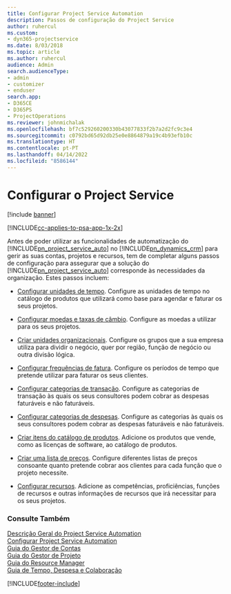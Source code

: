 ```yaml
---
title: Configurar Project Service Automation
description: Passos de configuração do Project Service
author: ruhercul
ms.custom:
- dyn365-projectservice
ms.date: 8/03/2018
ms.topic: article
ms.author: ruhercul
audience: Admin
search.audienceType:
- admin
- customizer
- enduser
search.app:
- D365CE
- D365PS
- ProjectOperations
ms.reviewer: johnmichalak
ms.openlocfilehash: bf7c529260200330b43077833f2b7a2d2fc9c3e4
ms.sourcegitcommit: c0792bd65d92db25e0e8864879a19c4b93efb10c
ms.translationtype: HT
ms.contentlocale: pt-PT
ms.lasthandoff: 04/14/2022
ms.locfileid: "8586144"
---
```

# <a name="configure-project-service"></a>Configurar o Project Service

[!include [banner](../includes/psa-now-project-operations.md)]

[!INCLUDE[cc-applies-to-psa-app-1x-2x](../includes/cc-applies-to-psa-app-1x-2x.md)]

Antes de poder utilizar as funcionalidades de automatização do [!INCLUDE[pn_project_service_auto](../includes/pn-project-service-auto.md)] no [!INCLUDE[pn_dynamics_crm](../includes/pn-dynamics-crm.md)] para gerir as suas contas, projetos e recursos, tem de completar alguns passos de configuração para assegurar que a solução do [!INCLUDE[pn_project_service_auto](../includes/pn-project-service-auto.md)] corresponde às necessidades da organização. Estes passos incluem:  
  
-   [Configurar unidades de tempo](../psa/set-up-time-units.md). Configure as unidades de tempo no catálogo de produtos que utilizará como base para agendar e faturar os seus projetos.  
  
-   [Configurar moedas e taxas de câmbio](../psa/set-up-currencies-exchange-rates.md). Configure as moedas a utilizar para os seus projetos.  
  
-   [Criar unidades organizacionais](../psa/create-organizational-units.md). Configure os grupos que a sua empresa utiliza para dividir o negócio, quer por região, função de negócio ou outra divisão lógica.  
  
-   [Configurar frequências de fatura](../psa/set-up-invoice-frequencies.md). Configure os períodos de tempo que pretende utilizar para faturar os seus clientes.  
  
-   [Configurar categorias de transação](../psa/configure-transaction-categories.md). Configure as categorias de transação às quais os seus consultores podem cobrar as despesas faturáveis e não faturáveis.  
  
-   [Configurar categorias de despesas](../psa/configure-expense-categories.md). Configure as categorias às quais os seus consultores podem cobrar as despesas faturáveis e não faturáveis.  
  
-   [Criar itens do catálogo de produtos](../psa/create-product-catalog-items.md). Adicione os produtos que vende, como as licenças de software, ao catálogo de produtos.  
  
-   [Criar uma lista de preços](../psa/create-price-list.md). Configure diferentes listas de preços consoante quanto pretende cobrar aos clientes para cada função que o projeto necessite.  
  
-   [Configurar recursos](../psa/set-up-resources.md). Adicione as competências, proficiências, funções de recursos e outras informações de recursos que irá necessitar para os seus projetos.  
  
### <a name="see-also"></a>Consulte Também  
 [Descrição Geral do Project Service Automation](../psa/overview.md)   
 [Configurar Project Service Automation](../psa/configure.md)   
 [Guia do Gestor de Contas](../psa/account-manager-guide.md)   
 [Guia do Gestor de Projeto](../psa/project-manager-guide.md)   
 [Guia do Resource Manager](../psa/resource-manager-guide.md)   
 [Guia de Tempo, Despesa e Colaboração](../psa/time-expense-collaboration-guide.md)


[!INCLUDE[footer-include](../includes/footer-banner.md)]
